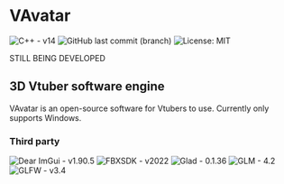 # VAvatar
![C++ - v14](https://img.shields.io/badge/C++_v14-00599C?logo=Cplusplus)
![GitHub last commit (branch)](https://img.shields.io/github/last-commit/TxbiG/VAvatar?color=6DA252)
![License: MIT](https://img.shields.io/badge/License-MIT-6DA252)

STILL BEING DEVELOPED

## 3D Vtuber software engine
VAvatar is an open-source software for Vtubers to use.
Currently only supports Windows.

### Third party
![Dear ImGui - v1.90.5](https://img.shields.io/badge/Dear_ImGui_v1.90.5-1BB76E)
![FBXSDK - v2022](https://img.shields.io/badge/FBXSDK-v2022-green?)
![Glad - 0.1.36](https://img.shields.io/badge/Glad_v0.1.36-5586A4)
![GLM - 4.2](https://img.shields.io/badge/GLM_v4.2-CA6201)
![GLFW - v3.4](https://img.shields.io/badge/GLFW_v3.4-CA6201)
